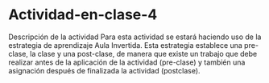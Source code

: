 # Actividad-en-clase-4
Descripción de la actividad Para esta actividad se estará haciendo uso de la estrategia de aprendizaje Aula Invertida. Esta estrategia establece una pre-clase, la clase y una post-clase, de manera que existe un trabajo que debe realizar antes de la aplicación de la actividad (pre-clase) y también una asignación después de finalizada la actividad (postclase).
